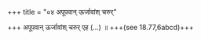 +++
title = "०४ अपूपवान् ऊर्जावांश् चरुर्"

+++
अपूपवान् ऊर्जावांश् चरुर् एह (…) ॥ +++(see 18.77,6abcd)+++